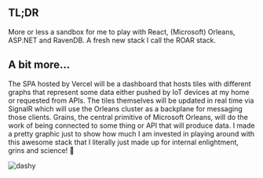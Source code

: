 ## TL;DR
More or less a sandbox for me to play with React, (Microsoft) Orleans, ASP.NET and RavenDB. A fresh new stack I call the ROAR stack.

## A bit more...
The SPA hosted by Vercel will be a dashboard that hosts tiles with different graphs that represent some data either pushed by IoT devices at my home or requested from APIs. The tiles themselves will be updated in real time via SignalR which will use the Orleans cluster as a backplane for messaging those clients. Grains, the central primitive of Microsoft Orleans, will do the work of being connected to some thing or API that will produce data. I made a pretty graphic just to show how much I am invested in playing around with this awesome stack that I literally just made up for internal enlightment, grins and science! 🧪


![dashy](https://github.com/nonware/Dashy/assets/19826250/73d30f5a-c3d7-4924-96b9-f28842e83417)
